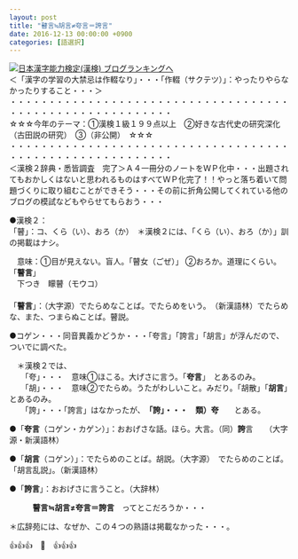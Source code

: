```yaml
---
layout: post
title: "瞽言≒胡言≠夸言＝誇言"
date: 2016-12-13 00:00:00 +0900
categories: [語選択]
---
```


[![](/syuusyuu9701/assets/images/瞽言≒胡言≠夸言＝誇言-br_c_3028_1.gif)](http://blog.with2.net/link.php?1659096:3028 "日本漢字能力検定(漢検) ブログランキングへ")[日本漢字能力検定(漢検) ブログランキングへ](http://blog.with2.net/link.php?1659096:3028)  
＜「漢字の学習の大禁忌は作輟なり」・・・「作輟（サクテツ）」：やったりやらなかったりすること・・・＞  
・・・・・・・・・・・・・・・・・・・・・・・・・・・・・・・・・・・・・・・・・・・・・・・・・・・・・・・・・  
☆☆☆今年のテーマ：①漢検１級１９９点以上　②好きな古代史の研究深化（古田説の研究）　③（非公開）　☆☆☆　　  
・・・・・・・・・・・・・・・・・・・・・・・・・・・・・・・・・・・・・・・・・・・・・・・・・・・・・・・・・  
＜漢検２辞典・悉皆調査　完了＞Ａ４一冊分のノートをＷＰ化中・・・出題されてもおかしくはないと思われるものはすべてＷＰ化完了！！やっと落ち着いて問題づくりに取り組むことができそう・・・その前に折角公開してくれている他のブログの模試などもやらせてもらおう・・・  
  
●漢検２：  
「瞽」：コ、くら（い）、おろ（か）　＊漢検２には、「くら（い）、おろ（か）」訓の掲載はナシ。  
  
　意味：①目が見えない。盲人。「瞽女（ごぜ）」 ②おろか。道理にくらい。「**瞽言**」  
　下つき　矇瞽（モウコ）  
　  
「**瞽言**」：（大字源）でたらめなことば。でたらめをいう。　（新漢語林）でたらめな、また、つまらぬことば。瞽説。  
  
●コゲン・・・同音異義かどうか・・・「夸言」「誇言」「胡言」が浮んだので、ついでに調べた。  
  
　＊漢検２では、　  
　　「夸」・・・　意味①ほこる。大げさに言う。「**夸言**」　とあるのみ。  
　　「胡」・・・　意味②でたらめ。うたがわしいこと。みだり。「胡散」「**胡言**」　とあるのみ。  
　　「誇」・・・「誇言」はなかったが、　**「誇」・・・　類）夸**　　とある。  
  
●「**夸言**（コゲン・カゲン）」：おおげさな話。ほら。大言。（同）**誇**言　　（大字源・新漢語林）  
  
●「**胡言**（コゲン）」：でたらめのことば。胡説。（大字源）　でたらめのことば。「胡言乱説」。（新漢語林）  
  
●「**誇言**」：おおげさに言うこと。（大辞林）  
  
  
　　　**瞽言≒胡言≠夸言＝誇言**　ってとこだろうか・・・  
  
＊広辞苑には、なぜか、この４つの熟語は掲載なかった・・・。  
  
👍👍👍　🐒　👍👍👍